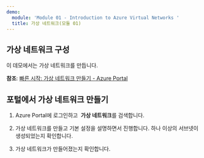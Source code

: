 ```yaml
---
demo:
  module: 'Module 01 - Introduction to Azure Virtual Networks '
  title: 가상 네트워크(모듈 01)
---
```

## 가상 네트워크 구성

이 데모에서는 가상 네트워크를 만듭니다.

**참조**: [빠른 시작: 가상 네트워크 만들기 - Azure Portal](https://docs.microsoft.com/azure/virtual-network/quick-create-portal)

## 포털에서 가상 네트워크 만들기

1.  Azure Portal에 로그인하고  **가상 네트워크**를 검색합니다.

1.  가상 네트워크를 만들고 기본 설정을 설명하면서 진행합니다. 하나 이상의 서브넷이 생성되었는지 확인합니다. 

1.  가상 네트워크가 만들어졌는지 확인합니다.
